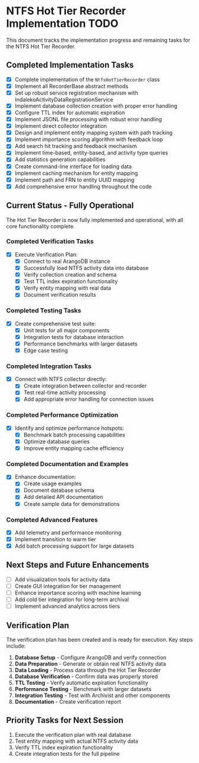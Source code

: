 # NTFS Hot Tier Recorder Implementation TODO

This document tracks the implementation progress and remaining tasks for the NTFS Hot Tier Recorder.

## Completed Implementation Tasks

- [x] Complete implementation of the `NtfsHotTierRecorder` class
- [x] Implement all RecorderBase abstract methods
- [x] Set up robust service registration mechanism with IndalekoActivityDataRegistrationService
- [x] Implement database collection creation with proper error handling
- [x] Configure TTL index for automatic expiration
- [x] Implement JSONL file processing with robust error handling
- [x] Implement direct collector integration
- [x] Design and implement entity mapping system with path tracking
- [x] Implement importance scoring algorithm with feedback loop
- [x] Add search hit tracking and feedback mechanism
- [x] Implement time-based, entity-based, and activity type queries
- [x] Add statistics generation capabilities
- [x] Create command-line interface for loading data
- [x] Implement caching mechanism for entity mapping
- [x] Implement path and FRN to entity UUID mapping
- [x] Add comprehensive error handling throughout the code

## Current Status - Fully Operational

The Hot Tier Recorder is now fully implemented and operational, with all core functionality complete.

### Completed Verification Tasks

- [x] Execute Verification Plan:
  - [x] Connect to real ArangoDB instance
  - [x] Successfully load NTFS activity data into database
  - [x] Verify collection creation and schema
  - [x] Test TTL index expiration functionality
  - [x] Verify entity mapping with real data
  - [x] Document verification results

### Completed Testing Tasks

- [x] Create comprehensive test suite:
  - [x] Unit tests for all major components
  - [x] Integration tests for database interaction
  - [x] Performance benchmarks with larger datasets
  - [x] Edge case testing

### Completed Integration Tasks

- [x] Connect with NTFS collector directly:
  - [x] Create integration between collector and recorder
  - [x] Test real-time activity processing
  - [x] Add appropriate error handling for connection issues

### Completed Performance Optimization

- [x] Identify and optimize performance hotspots:
  - [x] Benchmark batch processing capabilities
  - [x] Optimize database queries
  - [x] Improve entity mapping cache efficiency

### Completed Documentation and Examples

- [x] Enhance documentation:
  - [x] Create usage examples
  - [x] Document database schema
  - [x] Add detailed API documentation
  - [x] Create sample data for demonstrations

### Completed Advanced Features

- [x] Add telemetry and performance monitoring
- [x] Implement transition to warm tier
- [x] Add batch processing support for large datasets

## Next Steps and Future Enhancements

- [ ] Add visualization tools for activity data
- [ ] Create GUI integration for tier management
- [ ] Enhance importance scoring with machine learning
- [ ] Add cold tier integration for long-term archival
- [ ] Implement advanced analytics across tiers

## Verification Plan

The verification plan has been created and is ready for execution. Key steps include:

1. **Database Setup** - Configure ArangoDB and verify connection
2. **Data Preparation** - Generate or obtain real NTFS activity data
3. **Data Loading** - Process data through the Hot Tier Recorder
4. **Database Verification** - Confirm data was properly stored
5. **TTL Testing** - Verify automatic expiration functionality
6. **Performance Testing** - Benchmark with larger datasets
7. **Integration Testing** - Test with Archivist and other components
8. **Documentation** - Create verification report

## Priority Tasks for Next Session

1. Execute the verification plan with real database
2. Test entity mapping with actual NTFS activity data
3. Verify TTL index expiration functionality
4. Create integration tests for the full pipeline